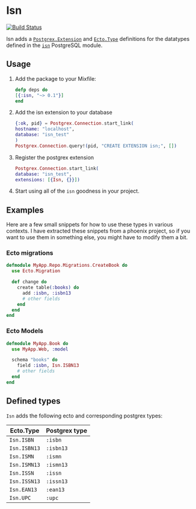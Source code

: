 # Isn

[![Build Status][4]][5]

Isn adds a [`Postgrex.Extension`][1] and [`Ecto.Type`][2] definitions
for the datatypes defined in the [`isn`][3] PostgreSQL module.

## Usage

1. Add the package to your Mixfile:
    ```elixir
    defp deps do
    [{:isn, "~> 0.1"}]
    end
    ```
2. Add the isn extension to your database
    ```elixir
    {:ok, pid} = Postgrex.Connection.start_link(
    hostname: "localhost",
    database: "isn_test"
    )
    Postgrex.Connection.query!(pid, "CREATE EXTENSION isn;", [])
    ```
3. Register the postgrex extension
    ```elixir
    Postgrex.Connection.start_link(
    database: "isn_test",
    extensions: [{Isn, {}}])
    ```
4. Start using all of the `isn` goodness in your project.

## Examples

Here are a few small snippets for how to use these types in various
contexts. I have extracted these snippets from a phoenix project, so
if you want to use them in something else, you might have to modify them
a bit.

### Ecto migrations

```elixir
defmodule MyApp.Repo.Migrations.CreateBook do
  use Ecto.Migration

  def change do
    create table(:books) do
      add :isbn, :isbn13
      # other fields
    end
  end
end
```

### Ecto Models

```elixir
defmodule MyApp.Book do
  use MyApp.Web, :model

  schema "books" do
    field :isbn, Isn.ISBN13
    # other fields
  end
end
```

## Defined types

`Isn` adds the following ecto and corresponding postgrex types:

Ecto.Type    | Postgrex type
-------------|--------------
`Isn.ISBN`   | `:isbn`
`Isn.ISBN13` | `:isbn13`
`Isn.ISMN`   | `:ismn`
`Isn.ISMN13` | `:ismn13`
`Isn.ISSN`   | `:issn`
`Isn.ISSN13` | `:issn13`
`Isn.EAN13`  | `:ean13`
`Isn.UPC`    | `:upc`

[1]: http://hexdocs.pm/postgrex/Postgrex.Extension.html
[2]: http://hexdocs.pm/ecto/Ecto.Type.html
[3]: http://www.postgresql.org/docs/9.4/static/isn.html
[4]: https://semaphoreci.com/api/v1/projects/be7c4c34-c49e-45c7-9320-3fcc4f7f476a/458429/badge.svg
[5]: https://semaphoreci.com/frost/isn
